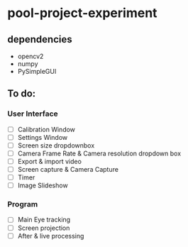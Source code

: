 # pool-project-experiment

## dependencies
- opencv2
- numpy
- PySimpleGUI

## To do:

### User Interface
- [ ] Calibration Window
- [ ] Settings Window
- [ ] Screen size dropdownbox
- [ ] Camera Frame Rate & Camera resolution dropdown box
- [ ] Export & import video
- [ ] Screen capture & Camera Capture
- [ ] Timer
- [ ] Image Slideshow

### Program
- [ ] Main Eye tracking
- [ ] Screen projection
- [ ] After & live processing
